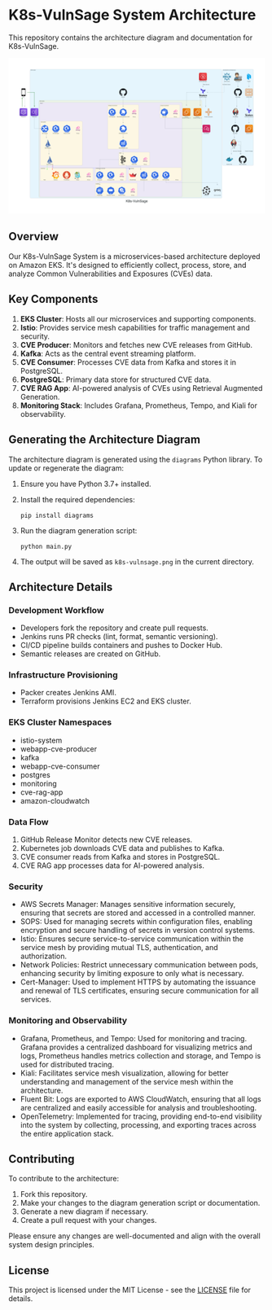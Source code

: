 # K8s-VulnSage System Architecture

This repository contains the architecture diagram and documentation for K8s-VulnSage.

![Architecture Diagram](./k8s-vulnsage.png)

## Overview

Our K8s-VulnSage System is a microservices-based architecture deployed on Amazon EKS. It's designed to efficiently collect, process, store, and analyze Common Vulnerabilities and Exposures (CVEs) data.

## Key Components

1. **EKS Cluster**: Hosts all our microservices and supporting components.
2. **Istio**: Provides service mesh capabilities for traffic management and security.
3. **CVE Producer**: Monitors and fetches new CVE releases from GitHub.
4. **Kafka**: Acts as the central event streaming platform.
5. **CVE Consumer**: Processes CVE data from Kafka and stores it in PostgreSQL.
6. **PostgreSQL**: Primary data store for structured CVE data.
7. **CVE RAG App**: AI-powered analysis of CVEs using Retrieval Augmented Generation.
8. **Monitoring Stack**: Includes Grafana, Prometheus, Tempo, and Kiali for observability.

## Generating the Architecture Diagram

The architecture diagram is generated using the `diagrams` Python library. To update or regenerate the diagram:

1. Ensure you have Python 3.7+ installed.

2. Install the required dependencies:
   ```
   pip install diagrams
   ```

3. Run the diagram generation script:
   ```
   python main.py
   ```

4. The output will be saved as `k8s-vulnsage.png` in the current directory.

## Architecture Details

### Development Workflow
- Developers fork the repository and create pull requests.
- Jenkins runs PR checks (lint, format, semantic versioning).
- CI/CD pipeline builds containers and pushes to Docker Hub.
- Semantic releases are created on GitHub.

### Infrastructure Provisioning
- Packer creates Jenkins AMI.
- Terraform provisions Jenkins EC2 and EKS cluster.

### EKS Cluster Namespaces
- istio-system
- webapp-cve-producer
- kafka
- webapp-cve-consumer
- postgres
- monitoring
- cve-rag-app
- amazon-cloudwatch

### Data Flow
1. GitHub Release Monitor detects new CVE releases.
2. Kubernetes job downloads CVE data and publishes to Kafka.
3. CVE consumer reads from Kafka and stores in PostgreSQL.
4. CVE RAG app processes data for AI-powered analysis.

### Security
- AWS Secrets Manager: Manages sensitive information securely, ensuring that secrets are stored and accessed in a controlled manner.
- SOPS: Used for managing secrets within configuration files, enabling encryption and secure handling of secrets in version control systems.
- Istio: Ensures secure service-to-service communication within the service mesh by providing mutual TLS, authentication, and authorization.
- Network Policies: Restrict unnecessary communication between pods, enhancing security by limiting exposure to only what is necessary.
- Cert-Manager: Used to implement HTTPS by automating the issuance and renewal of TLS certificates, ensuring secure communication for all services.

### Monitoring and Observability
- Grafana, Prometheus, and Tempo: Used for monitoring and tracing. Grafana provides a centralized dashboard for visualizing metrics and logs, Prometheus handles metrics collection and storage, and Tempo is used for distributed tracing.
- Kiali: Facilitates service mesh visualization, allowing for better understanding and management of the service mesh within the architecture.
- Fluent Bit: Logs are exported to AWS CloudWatch, ensuring that all logs are centralized and easily accessible for analysis and troubleshooting.
- OpenTelemetry: Implemented for tracing, providing end-to-end visibility into the system by collecting, processing, and exporting traces across the entire application stack.

## Contributing

To contribute to the architecture:

1. Fork this repository.
2. Make your changes to the diagram generation script or documentation.
3. Generate a new diagram if necessary.
4. Create a pull request with your changes.

Please ensure any changes are well-documented and align with the overall system design principles.

## License

This project is licensed under the MIT License - see the [LICENSE](LICENSE) file for details.
